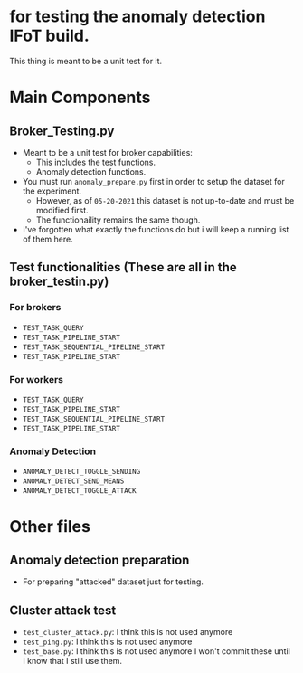 # for testing the anomaly detection IFoT build.  

This thing is meant to be a unit test for it.  
# Main Components
## Broker_Testing.py

* Meant to be a unit test for broker capabilities:
    * This includes the test functions.
    * Anomaly detection functions.
* You must run `anomaly_prepare.py` first in order to setup the dataset for the experiment.
    * However, as of `05-20-2021` this dataset is not up-to-date and must be modified first.
    * The functionaility remains the same though.
* I've forgotten what exactly the functions do but i will keep a running list of them here.

## Test functionalities (These are all in the broker_testin.py)
### For brokers
* `TEST_TASK_QUERY`
* `TEST_TASK_PIPELINE_START`
* `TEST_TASK_SEQUENTIAL_PIPELINE_START`
* `TEST_TASK_PIPELINE_START`

### For workers
* `TEST_TASK_QUERY`
* `TEST_TASK_PIPELINE_START`
* `TEST_TASK_SEQUENTIAL_PIPELINE_START`
* `TEST_TASK_PIPELINE_START`

### Anomaly Detection
* `ANOMALY_DETECT_TOGGLE_SENDING`
* `ANOMALY_DETECT_SEND_MEANS`
* `ANOMALY_DETECT_TOGGLE_ATTACK`

# Other files

## Anomaly detection preparation
* For preparing "attacked" dataset just for testing.

## Cluster attack test
* `test_cluster_attack.py`: I think this is not used anymore
* `test_ping.py`: I think this is not used anymore
* `test_base.py`: I think this is not used anymore
I won't commit these until I know that I still use them.